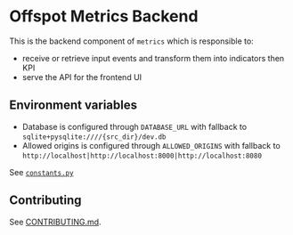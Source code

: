 # Offspot Metrics Backend

This is the backend component of `metrics` which is responsible to:
- receive or retrieve input events and transform them into indicators then KPI
- serve the API for the frontend UI

## Environment variables

- Database is configured through `DATABASE_URL` with fallback to `sqlite+pysqlite:////{src_dir}/dev.db`
- Allowed origins is configured through `ALLOWED_ORIGINS` with fallback to `http://localhost|http://localhost:8000|http://localhost:8080`

See [`constants.py`](src/offspot_metrics_backend/constants.py)

## Contributing

See [CONTRIBUTING.md](CONTRIBUTING.md).
